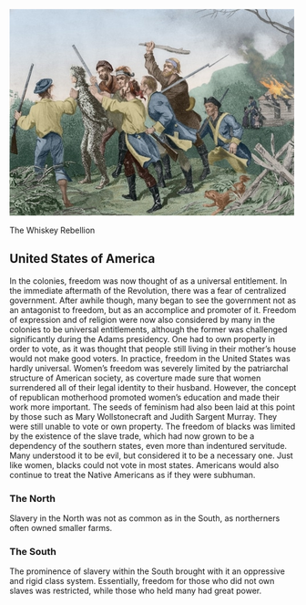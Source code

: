 ![The Whiskey Rebellion](/images/federalist.jpeg)

The Whiskey Rebellion

## United States of America

In the colonies, freedom was now thought of as a universal entitlement. In the immediate aftermath of the Revolution, there was a fear of centralized government. After awhile though, many began to see the government not as an antagonist to freedom, but as an accomplice and promoter of it. Freedom of expression and of religion were now also considered by many in the colonies to be universal entitlements, although the former was challenged significantly during the Adams presidency. One had to own property in order to vote, as it was thought that people still living in their mother’s house would not make good voters. In practice, freedom in the United States was hardly universal.
Women’s freedom was severely limited by the patriarchal structure of American society, as coverture made sure that women surrendered all of their legal identity to their husband. However, the concept of republican motherhood promoted women’s education and made their work more important. The seeds of feminism had also been laid at this point by those such as Mary Wollstonecraft and Judith Sargent Murray. They were still unable to vote or own property. 
The freedom of blacks was limited by the existence of the slave trade, which had now grown to be a dependency of the southern states, even more than indentured servitude. Many understood it to be evil, but considered it to be a necessary one. Just like women, blacks could not vote in most states. Americans would also continue to treat the Native Americans as if they were subhuman.

### The North

Slavery in the North was not as common as in the South, as northerners often owned smaller farms.

### The South

The prominence of slavery within the South brought with it an oppressive and rigid class system. Essentially, freedom for those who did not own slaves was restricted, while those who held many had great power.

